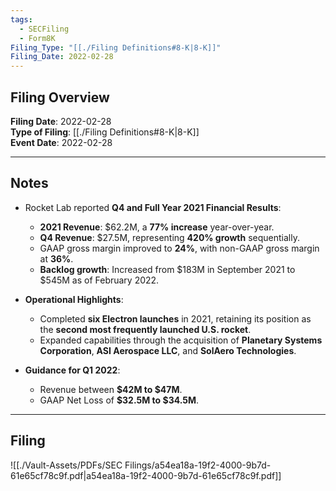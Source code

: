 ```yaml
---
tags:
  - SECFiling
  - Form8K
Filing_Type: "[[./Filing Definitions#8-K|8-K]]"
Filing_Date: 2022-02-28
---
```

## Filing Overview

**Filing Date**: 2022-02-28  
**Type of Filing**: [[./Filing Definitions#8-K|8-K]]  
**Event Date**: 2022-02-28  

---
## Notes

- Rocket Lab reported **Q4 and Full Year 2021 Financial Results**:
  - **2021 Revenue**: $62.2M, a **77% increase** year-over-year.  
  - **Q4 Revenue**: $27.5M, representing **420% growth** sequentially.  
  - GAAP gross margin improved to **24%**, with non-GAAP gross margin at **36%**.
  - **Backlog growth**: Increased from $183M in September 2021 to $545M as of February 2022.  

- **Operational Highlights**:
  - Completed **six Electron launches** in 2021, retaining its position as the **second most frequently launched U.S. rocket**.
  - Expanded capabilities through the acquisition of **Planetary Systems Corporation**, **ASI Aerospace LLC**, and **SolAero Technologies**.  

- **Guidance for Q1 2022**:
  - Revenue between **$42M to $47M**.  
  - GAAP Net Loss of **$32.5M to $34.5M**.  

---
## Filing

![[./Vault-Assets/PDFs/SEC Filings/a54ea18a-19f2-4000-9b7d-61e65cf78c9f.pdf|a54ea18a-19f2-4000-9b7d-61e65cf78c9f.pdf]]
